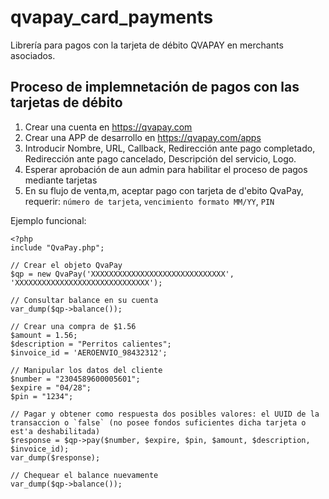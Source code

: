 # qvapay_card_payments
Librería para pagos con la tarjeta de débito QVAPAY en merchants asociados.

## Proceso de implemnetación de pagos con las tarjetas de débito
1. Crear una cuenta en https://qvapay.com
2. Crear una APP de desarrollo en https://qvapay.com/apps
3. Introducir Nombre, URL, Callback, Redirección ante pago completado, Redirección ante pago cancelado, Descripción del servicio, Logo.
4. Esperar aprobación de aun admin para habilitar el proceso de pagos mediante tarjetas
5. En su flujo de venta,m, aceptar pago con tarjeta de d'ebito QvaPay, requerir: `número de tarjeta`, `vencimiento formato MM/YY`, `PIN`

Ejemplo funcional:

    <?php 
    include "QvaPay.php";

    // Crear el objeto QvaPay
    $qp = new QvaPay('XXXXXXXXXXXXXXXXXXXXXXXXXXXXXX', 'XXXXXXXXXXXXXXXXXXXXXXXXXXXXXX');

    // Consultar balance en su cuenta
    var_dump($qp->balance());

    // Crear una compra de $1.56
    $amount = 1.56;
    $description = "Perritos calientes";
    $invoice_id = 'AEROENVIO_98432312';

    // Manipular los datos del cliente
    $number = "2304589600005601";
    $expire = "04/28";
    $pin = "1234";

    // Pagar y obtener como respuesta dos posibles valores: el UUID de la transaccion o `false` (no posee fondos suficientes dicha tarjeta o est'a deshabilitada)
    $response = $qp->pay($number, $expire, $pin, $amount, $description, $invoice_id);
    var_dump($response);

    // Chequear el balance nuevamente
    var_dump($qp->balance());